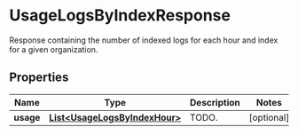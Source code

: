 

# UsageLogsByIndexResponse

Response containing the number of indexed logs for each hour and index for a given organization.
## Properties

Name | Type | Description | Notes
------------ | ------------- | ------------- | -------------
**usage** | [**List&lt;UsageLogsByIndexHour&gt;**](UsageLogsByIndexHour.md) | TODO. |  [optional]



